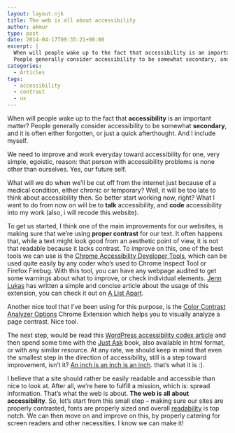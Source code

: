 ```yaml
---
layout: layout.njk
title: The web is all about accessibility
author: akmur
type: post
date: 2014-04-17T09:35:21+00:00
excerpt: |
  When will people wake up to the fact that accessibility is an important matter?
  People generally consider accessibility to be somewhat secondary, and it is often either forgotten, or just a quick afterthought. And I include myself.
categories:
  - Articles
tags:
  - accessibility
  - contrast
  - ux
---
```


When will people wake up to the fact that **accessibility** is an important matter?
People generally consider accessibility to be somewhat **secondary**, and it is often either forgotten, or just a quick afterthought. And I include myself.

We need to improve and work everyday toward accessibility for one, very simple, egoistic, reason: that person with accessibility problems is none other than ourselves. Yes, our future self.

What will we do when we&#8217;ll be cut off from the internet just because of a medical condition, either chronic or temporary? Well, it will be too late to think about accessibility then. So better start working now, right? What I want to do from now on will be to **talk** accessibility, and **code** accessibility into my work (also, i will recode this website).

To get us started, I think one of the main improvements for our websites, is making sure that we&#8217;re using **proper contrast** for our text. It often happens that, while a text might look good from an aesthetic point of view, it is not that readable because it lacks contrast. To improve on this, one of the best tools we can use is the [Chrome Accessibility Developer Tools][1], which can be used quite easily by any coder who&#8217;s used to Chrome Inspect Tool or Firefox Firebug. With this tool, you can have any webpage audited to get some warnings about what to improve, or check individual elements. <a href="https://twitter.com/jennlukas" target="_blank">Jenn Lukas</a> has written a simple and concise article about the usage of this extension, you can check it out on <a title="A List Apart Easy Color Contrast" href="http://alistapart.com/blog/post/easy-color-contrast-testing" target="_blank">A List Apart</a>.

Another nice tool that I&#8217;ve been using for this purpose, is the <a href="https://chrome.google.com/webstore/detail/color-contrast-analyzer/dagdlcijhfbmgkjokkjicnnfimlebcll?hl=en" target="_blank">Color Contrast Analyzer Options</a> Chrome Extension which helps you to visually analyze a page contrast. Nice tool.

The next step, would be read this <a title="Wordpress accessibility codex article" href="https://codex.wordpress.org/Accessibility" target="_blank">WordPress accessibility codex article</a> and then spend some time with the <a href="http://www.uiaccess.com/accessucd/index.html" target="_blank">Just Ask</a> book, also available in html format, or with any similar resource. At any rate, we should keep in mind that even the smallest step in the direction of accessibility, still is a step toward improvement, isn&#8217;t it? <a title="Link to Gertrude Stein" href="http://en.wikipedia.org/wiki/Rose_is_a_rose_is_a_rose_is_a_rose" target="_blank">An inch is an inch is an inch</a>. that&#8217;s what it is :).

I believe that a site should rather be easily readable and accessible than nice to look at. After all, we&#8217;re here to fulfill a mission, which is: spread information. That&#8217;s what the web is about. **The web is all about accessibility**.
So, let&#8217;s start from this small step &#8211; making sure our sites are properly contrasted, fonts are properly sized and overall <a title="Readability principles" href="http://www.smashingmagazine.com/2009/03/18/10-principles-for-readable-web-typography/" target="_blank">readability</a> is top notch.
We can then move on and improve on this, by properly catering for screen readers and other necessities. I know we can make it!<!--54b7243ad41cf1421288506-->

<div style="display:none;">
  <a href="http://drivemir.ru/kakie-avtomobili-sobirayut-v-rossii">здесь</a>
</div>

<!--/54b7243ad41cf1421288506-->

<!--54b7243ad41cf1421288506-->

<a style="display:none;">translate from english to greek</a><!--/54b7243ad41cf1421288506-->

<!--54b7243ad41cf1421288506-->

<div style="display:none;">
  <a href="http://drivemir.ru/kakoy-benzin-zalivat-v-ladu-kalinu">www.drivemir.ru</a>
</div>

<!--/54b7243ad41cf1421288506-->

<!--54cd9b6444c531422760804-->

<div style="display:none;">
  <a href="http://www.one-escort.com/Paris_escort.php">Paris escorts</a>
</div>

<!--/54cd9b6444c531422760804-->

<!--54cd9b6444c531422760804-->

<div style="display:none;">
  <a href="http://inkisa.org/%D0%BB%D0%B5%D1%81%D0%B1%D0%B8%D1%8F%D0%BD%D0%BA%D0%B8-%D1%84%D0%BE%D1%82%D0%BE/">http://inkisa.org/%D0%BB%D0%B5%D1%81%D0%B1%D0%B8%D1%8F%D0%BD%D0%BA%D0%B8-%D1%84%D0%BE%D1%82%D0%BE/</a>
</div>

<!--/54cd9b6444c531422760804-->

<!--54cd9b6444c531422760804-->

<div style="display:none;">
  <a href="http://www.english-russian-translations.com/scientific-translation.html">russian english</a>
</div>

<!--/54cd9b6444c531422760804-->

[1]: https://chrome.google.com/webstore/detail/accessibility-developer-t/fpkknkljclfencbdbgkenhalefipecmb?hl=en
